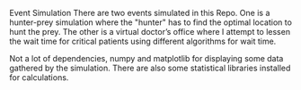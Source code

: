 Event Simulation
There are two events simulated in this Repo. 
One is a hunter-prey simulation where the "hunter" has to find the optimal location to hunt the prey. 
The other is a virtual doctor’s office where I attempt to lessen the wait time for critical patients using different algorithms for wait time. 

Not a lot of dependencies, numpy and matplotlib for displaying some data gathered by the simulation. There are also some statistical libraries installed for calculations. 

